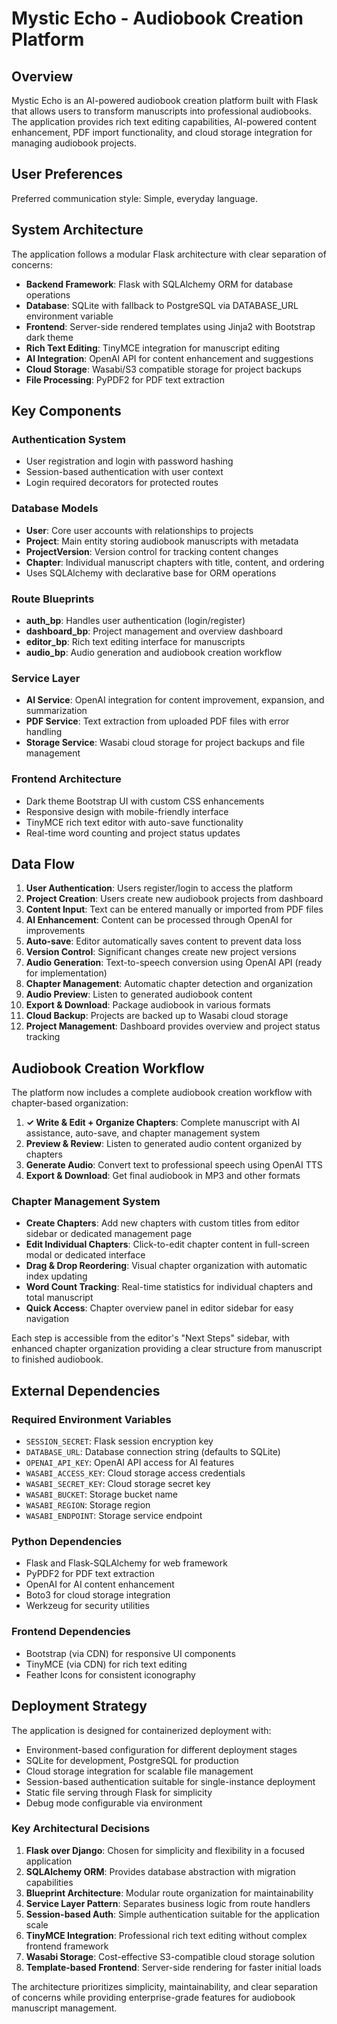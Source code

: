 # Mystic Echo - Audiobook Creation Platform

## Overview

Mystic Echo is an AI-powered audiobook creation platform built with Flask that allows users to transform manuscripts into professional audiobooks. The application provides rich text editing capabilities, AI-powered content enhancement, PDF import functionality, and cloud storage integration for managing audiobook projects.

## User Preferences

Preferred communication style: Simple, everyday language.

## System Architecture

The application follows a modular Flask architecture with clear separation of concerns:

- **Backend Framework**: Flask with SQLAlchemy ORM for database operations
- **Database**: SQLite with fallback to PostgreSQL via DATABASE_URL environment variable
- **Frontend**: Server-side rendered templates using Jinja2 with Bootstrap dark theme
- **Rich Text Editing**: TinyMCE integration for manuscript editing
- **AI Integration**: OpenAI API for content enhancement and suggestions
- **Cloud Storage**: Wasabi/S3 compatible storage for project backups
- **File Processing**: PyPDF2 for PDF text extraction

## Key Components

### Authentication System
- User registration and login with password hashing
- Session-based authentication with user context
- Login required decorators for protected routes

### Database Models
- **User**: Core user accounts with relationships to projects
- **Project**: Main entity storing audiobook manuscripts with metadata
- **ProjectVersion**: Version control for tracking content changes
- **Chapter**: Individual manuscript chapters with title, content, and ordering
- Uses SQLAlchemy with declarative base for ORM operations

### Route Blueprints
- **auth_bp**: Handles user authentication (login/register)
- **dashboard_bp**: Project management and overview dashboard
- **editor_bp**: Rich text editing interface for manuscripts
- **audio_bp**: Audio generation and audiobook creation workflow

### Service Layer
- **AI Service**: OpenAI integration for content improvement, expansion, and summarization
- **PDF Service**: Text extraction from uploaded PDF files with error handling
- **Storage Service**: Wasabi cloud storage for project backups and file management

### Frontend Architecture
- Dark theme Bootstrap UI with custom CSS enhancements
- Responsive design with mobile-friendly interface
- TinyMCE rich text editor with auto-save functionality
- Real-time word counting and project status updates

## Data Flow

1. **User Authentication**: Users register/login to access the platform
2. **Project Creation**: Users create new audiobook projects from dashboard
3. **Content Input**: Text can be entered manually or imported from PDF files
4. **AI Enhancement**: Content can be processed through OpenAI for improvements
5. **Auto-save**: Editor automatically saves content to prevent data loss
6. **Version Control**: Significant changes create new project versions
7. **Audio Generation**: Text-to-speech conversion using OpenAI API (ready for implementation)
8. **Chapter Management**: Automatic chapter detection and organization
9. **Audio Preview**: Listen to generated audiobook content
10. **Export & Download**: Package audiobook in various formats
11. **Cloud Backup**: Projects are backed up to Wasabi cloud storage
12. **Project Management**: Dashboard provides overview and project status tracking

## Audiobook Creation Workflow

The platform now includes a complete audiobook creation workflow with chapter-based organization:

1. **✓ Write & Edit + Organize Chapters**: Complete manuscript with AI assistance, auto-save, and chapter management system
2. **Preview & Review**: Listen to generated audio content organized by chapters
3. **Generate Audio**: Convert text to professional speech using OpenAI TTS
4. **Export & Download**: Get final audiobook in MP3 and other formats

### Chapter Management System
- **Create Chapters**: Add new chapters with custom titles from editor sidebar or dedicated management page
- **Edit Individual Chapters**: Click-to-edit chapter content in full-screen modal or dedicated interface
- **Drag & Drop Reordering**: Visual chapter organization with automatic index updating
- **Word Count Tracking**: Real-time statistics for individual chapters and total manuscript
- **Quick Access**: Chapter overview panel in editor sidebar for easy navigation

Each step is accessible from the editor's "Next Steps" sidebar, with enhanced chapter organization providing a clear structure from manuscript to finished audiobook.

## External Dependencies

### Required Environment Variables
- `SESSION_SECRET`: Flask session encryption key
- `DATABASE_URL`: Database connection string (defaults to SQLite)
- `OPENAI_API_KEY`: OpenAI API access for AI features
- `WASABI_ACCESS_KEY`: Cloud storage access credentials
- `WASABI_SECRET_KEY`: Cloud storage secret key
- `WASABI_BUCKET`: Storage bucket name
- `WASABI_REGION`: Storage region
- `WASABI_ENDPOINT`: Storage service endpoint

### Python Dependencies
- Flask and Flask-SQLAlchemy for web framework
- PyPDF2 for PDF text extraction
- OpenAI for AI content enhancement
- Boto3 for cloud storage integration
- Werkzeug for security utilities

### Frontend Dependencies
- Bootstrap (via CDN) for responsive UI components
- TinyMCE (via CDN) for rich text editing
- Feather Icons for consistent iconography

## Deployment Strategy

The application is designed for containerized deployment with:

- Environment-based configuration for different deployment stages
- SQLite for development, PostgreSQL for production
- Cloud storage integration for scalable file management
- Session-based authentication suitable for single-instance deployment
- Static file serving through Flask for simplicity
- Debug mode configurable via environment

### Key Architectural Decisions

1. **Flask over Django**: Chosen for simplicity and flexibility in a focused application
2. **SQLAlchemy ORM**: Provides database abstraction with migration capabilities
3. **Blueprint Architecture**: Modular route organization for maintainability
4. **Service Layer Pattern**: Separates business logic from route handlers
5. **Session-based Auth**: Simple authentication suitable for the application scale
6. **TinyMCE Integration**: Professional rich text editing without complex frontend framework
7. **Wasabi Storage**: Cost-effective S3-compatible cloud storage solution
8. **Template-based Frontend**: Server-side rendering for faster initial loads

The architecture prioritizes simplicity, maintainability, and clear separation of concerns while providing enterprise-grade features for audiobook manuscript management.